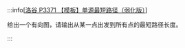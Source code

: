 :::info[[洛谷 P3371 【模板】单源最短路径（弱化版）](https://www.luogu.com.cn/problem/P3371)]

给出一个有向图，请输出从某一点出发到所有点的最短路径长度。

:::
